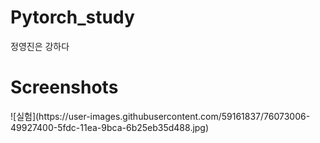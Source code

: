# Pytorch_study
정영진은 강하다

Screenshots
===========

<div>
![실험](https://user-images.githubusercontent.com/59161837/76073006-49927400-5fdc-11ea-9bca-6b25eb35d488.jpg)
</div>
